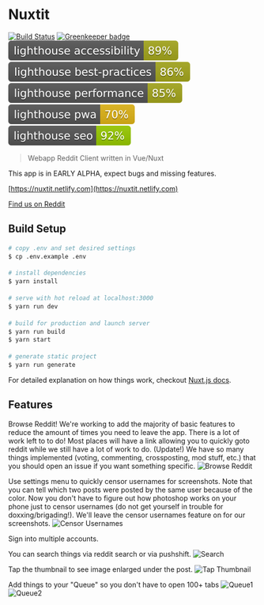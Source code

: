 # Nuxtit

[![Build Status](https://travis-ci.com/Nuxtit/Nuxtit.svg?branch=master)](https://travis-ci.com/Nuxtit/Nuxtit)
[![Greenkeeper badge](https://badges.greenkeeper.io/Nuxtit/Nuxtit.svg)](https://greenkeeper.io/)
[![Lighthouse Accessibility](badges/lighthouse_accessibility.svg)](https://developers.google.com/speed/pagespeed/insights/?url=https%3A%2F%2Fnuxtit.netlify.com%2F)
[![Lighthouse Best Practices](badges/lighthouse_best-practices.svg)](https://developers.google.com/speed/pagespeed/insights/?url=https%3A%2F%2Fnuxtit.netlify.com%2F)
[![Lighthouse Performance](badges/lighthouse_performance.svg)](https://developers.google.com/speed/pagespeed/insights/?url=https%3A%2F%2Fnuxtit.netlify.com%2F)
[![Lighthouse PWA](badges/lighthouse_pwa.svg)](https://developers.google.com/speed/pagespeed/insights/?url=https%3A%2F%2Fnuxtit.netlify.com%2F)
[![Lighthouse SEO](badges/lighthouse_seo.svg)](https://developers.google.com/speed/pagespeed/insights/?url=https%3A%2F%2Fnuxtit.netlify.com%2F)

> Webapp Reddit Client written in Vue/Nuxt

This app is in EARLY ALPHA, expect bugs and missing features.

[https://nuxtit.netlify.com](https://nuxtit.netlify.com)

[Find us on Reddit](https://old.reddit.com/r/Nuxtit/)

## Build Setup

``` bash
# copy .env and set desired settings
$ cp .env.example .env

# install dependencies
$ yarn install

# serve with hot reload at localhost:3000
$ yarn run dev

# build for production and launch server
$ yarn run build
$ yarn start

# generate static project
$ yarn run generate
```

For detailed explanation on how things work, checkout [Nuxt.js docs](https://nuxtjs.org).

## Features

Browse Reddit! We're working to add the majority of basic features to reduce the amount of times you need to leave the app. There is a lot of work left to to do! Most places will have a link allowing you to quickly goto reddit while we still have a lot of work to do. (Update!) We have so many things implemented (voting, commenting, crossposting, mod stuff, etc.) that you should open an issue if you want something specific.
![Browse Reddit](https://i.imgur.com/gY6CJwN.png)

Use settings menu to quickly censor usernames for screenshots. Note that you can tell which two posts were posted by the same user because of the color. Now you don't have to figure out how photoshop works on your phone just to censor usernames (do not get yourself in trouble for doxxing/brigading!). We'll leave the censor usernames feature on for our screenshots.
![Censor Usernames](https://i.imgur.com/EU6M0Ij.png)

Sign into multiple accounts.

You can search things via reddit search or via pushshift.
![Search](https://i.imgur.com/nxsOM4Y.png)

Tap the thumbnail to see image enlarged under the post.
![Tap Thumbnail](https://i.imgur.com/1Z2L1YU.png)

Add things to your "Queue" so you don't have to open 100+ tabs
![Queue1](https://i.imgur.com/y6ePOiC.png)
![Queue2](https://i.imgur.com/D69edw5.png)
